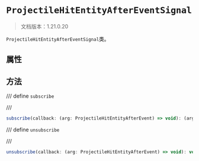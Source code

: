 # `ProjectileHitEntityAfterEventSignal`

> 文档版本：1.21.0.20

`ProjectileHitEntityAfterEventSignal`类。

## 属性

## 方法

/// define
`subscribe`


///

```js
subscribe(callback: (arg: ProjectileHitEntityAfterEvent) => void): (arg: ProjectileHitEntityAfterEvent) => void
```


/// define
`unsubscribe`


///

```js
unsubscribe(callback: (arg: ProjectileHitEntityAfterEvent) => void): void
```


